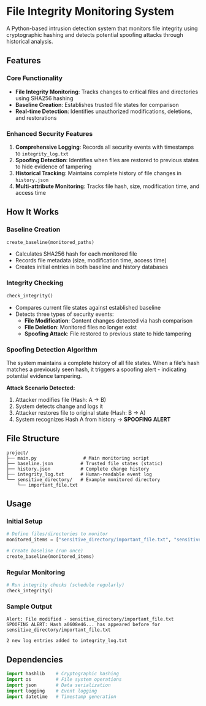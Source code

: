 # File Integrity Monitoring System

A Python-based intrusion detection system that monitors file integrity using cryptographic hashing and detects potential spoofing attacks through historical analysis.

## Features

###  Core Functionality
- **File Integrity Monitoring**: Tracks changes to critical files and directories using SHA256 hashing
- **Baseline Creation**: Establishes trusted file states for comparison
- **Real-time Detection**: Identifies unauthorized modifications, deletions, and restorations

###  Enhanced Security Features
1. **Comprehensive Logging**: Records all security events with timestamps to `integrity_log.txt`
2. **Spoofing Detection**: Identifies when files are restored to previous states to hide evidence of tampering
3. **Historical Tracking**: Maintains complete history of file changes in `history.json`
4. **Multi-attribute Monitoring**: Tracks file hash, size, modification time, and access time

## How It Works

### Baseline Creation
```python
create_baseline(monitored_paths)
```
- Calculates SHA256 hash for each monitored file
- Records file metadata (size, modification time, access time)
- Creates initial entries in both baseline and history databases

### Integrity Checking
```python
check_integrity()
```
- Compares current file states against established baseline
- Detects three types of security events:
  - **File Modification**: Content changes detected via hash comparison
  - **File Deletion**: Monitored files no longer exist
  - **Spoofing Attack**: File restored to previous state to hide tampering

### Spoofing Detection Algorithm
The system maintains a complete history of all file states. When a file's hash matches a previously seen hash, it triggers a spoofing alert - indicating potential evidence tampering.

**Attack Scenario Detected:**
1. Attacker modifies file (Hash: A → B)
2. System detects change and logs it
3. Attacker restores file to original state (Hash: B → A)
4. System recognizes Hash A from history → **SPOOFING ALERT**

## File Structure

```
project/
├── main.py                 # Main monitoring script
├── baseline.json          # Trusted file states (static)
├── history.json           # Complete change history
├── integrity_log.txt      # Human-readable event log
└── sensitive_directory/   # Example monitored directory
    └── important_file.txt
```

## Usage

### Initial Setup
```python
# Define files/directories to monitor
monitored_items = ["sensitive_directory/important_file.txt", "sensitive_directory"]

# Create baseline (run once)
create_baseline(monitored_items)
```

### Regular Monitoring
```python
# Run integrity checks (schedule regularly)
check_integrity()
```

### Sample Output
```
Alert: File modified - sensitive_directory/important_file.txt
SPOOFING ALERT: Hash a0608e46... has appeared before for sensitive_directory/important_file.txt

2 new log entries added to integrity_log.txt
```

## Dependencies

```python
import hashlib    # Cryptographic hashing
import os         # File system operations  
import json       # Data serialization
import logging    # Event logging
import datetime   # Timestamp generation
```
